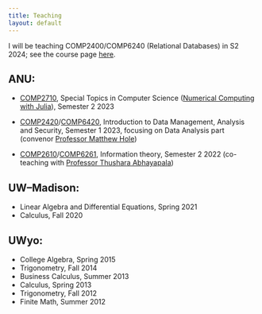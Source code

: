 ```yaml
---
title: Teaching
layout: default
---
```


I will be teaching COMP2400/COMP6240 (Relational Databases) in S2 2024; see the course page [here](https://programsandcourses.anu.edu.au/course/comp2400).

## ANU:
- [COMP2710](https://programsandcourses.anu.edu.au/course/comp2710), Special Topics in Computer Science ([Numerical Computing with Julia](https://quanlingdeng.github.io/comp2710.html)), Semester 2 2023 

- [COMP2420](https://programsandcourses.anu.edu.au/course/comp2420)/[COMP6420](https://programsandcourses.anu.edu.au/course/COMP6420), Introduction to Data Management, Analysis and Security, Semester 1 2023, focusing on Data Analysis part (convenor [Professor Matthew Hole](https://maths.anu.edu.au/people/academics/matthew-hole))

- [COMP2610](https://programsandcourses.anu.edu.au/course/comp2610)/[COMP6261](https://programsandcourses.anu.edu.au/course/comp6261), Information theory, Semester 2 2022 (co-teaching with [Professor Thushara Abhayapala](https://cecs.anu.edu.au/people/thushara-abhayapala))

## UW–Madison:
- Linear Algebra and Differential Equations, Spring 2021
- Calculus, Fall 2020

## UWyo:
- College Algebra, Spring 2015
- Trigonometry, Fall 2014
- Business Calculus, Summer 2013
- Calculus, Spring 2013
- Trigonometry, Fall 2012
- Finite Math, Summer 2012
